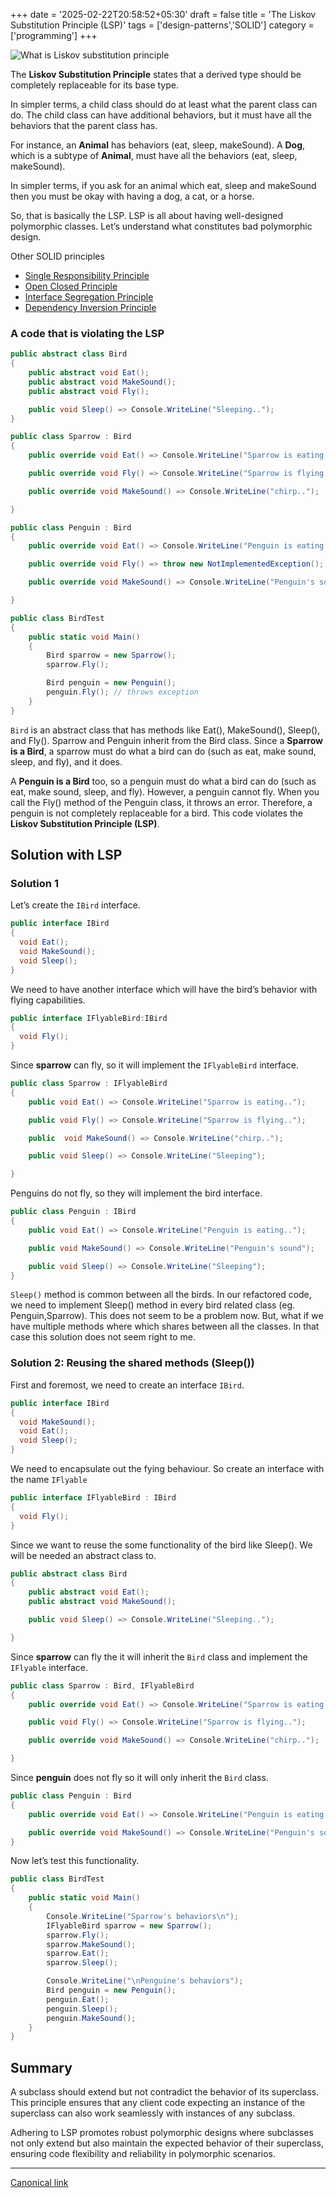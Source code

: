 +++
date = '2025-02-22T20:58:52+05:30'
draft = false
title = 'The Liskov Substitution Principle (LSP)'
tags = ['design-patterns','SOLID']
category = ['programming']
+++

![What is Liskov substitution principle](/images/1_RdNrcbPpOQ1z5b9crorp2Q.webp)

The **Liskov Substitution Principle** states that a derived type should be completely replaceable for its base type.

In simpler terms, a child class should do at least what the parent class can do. The child class can have additional behaviors, but it must have all the behaviors that the parent class has.

For instance, an **Animal** has behaviors (eat, sleep, makeSound). A **Dog**, which is a subtype of **Animal**, must have all the behaviors (eat, sleep, makeSound).

In simpler terms, if you ask for an animal which eat, sleep and makeSound then you must be okay with having a dog, a cat, or a horse.

So, that is basically the LSP. LSP is all about having well-designed polymorphic classes. Let’s understand what constitutes bad polymorphic design.

Other SOLID principles

- [Single Responsibility Principle](/posts/single-responsibility-principle/)
- [Open Closed Principle](/posts/open-closed-principle/)
- [Interface Segregation Principle](/posts/interface-segregation-principle/)
- [Dependency Inversion Principle](/posts/dependency-inversion-principle/)

### A code that is violating the LSP

```cs
public abstract class Bird
{
    public abstract void Eat();
    public abstract void MakeSound();
    public abstract void Fly();

    public void Sleep() => Console.WriteLine("Sleeping..");
}

public class Sparrow : Bird
{
    public override void Eat() => Console.WriteLine("Sparrow is eating..");

    public override void Fly() => Console.WriteLine("Sparrow is flying..");

    public override void MakeSound() => Console.WriteLine("chirp..");

}

public class Penguin : Bird
{
    public override void Eat() => Console.WriteLine("Penguin is eating..");

    public override void Fly() => throw new NotImplementedException();

    public override void MakeSound() => Console.WriteLine("Penguin's sound");

}

public class BirdTest
{
    public static void Main()
    {
        Bird sparrow = new Sparrow();
        sparrow.Fly();

        Bird penguin = new Penguin();
        penguin.Fly(); // throws exception
    }
}
```

`Bird` is an abstract class that has methods like Eat(), MakeSound(), Sleep(), and Fly(). Sparrow and Penguin inherit from the Bird class. Since a **Sparrow is a Bird**, a sparrow must do what a bird can do (such as eat, make sound, sleep, and fly), and it does.

A **Penguin is a Bird** too, so a penguin must do what a bird can do (such as eat, make sound, sleep, and fly). However, a penguin cannot fly. When you call the Fly() method of the Penguin class, it throws an error. Therefore, a penguin is not completely replaceable for a bird. This code violates the **Liskov Substitution Principle (LSP)**.

## Solution with LSP

### Solution 1

Let’s create the `IBird` interface.

```cs
public interface IBird
{
  void Eat();
  void MakeSound();
  void Sleep();
}
```

We need to have another interface which will have the bird’s behavior with flying capabilities.

```cs
public interface IFlyableBird:IBird
{
  void Fly();
}
```

Since **sparrow** can fly, so it will implement the `IFlyableBird` interface.

```cs
public class Sparrow : IFlyableBird
{
    public void Eat() => Console.WriteLine("Sparrow is eating..");

    public void Fly() => Console.WriteLine("Sparrow is flying..");

    public  void MakeSound() => Console.WriteLine("chirp..");

    public void Sleep() => Console.WriteLine("Sleeping");

}
```

Penguins do not fly, so they will implement the bird interface.

```cs
public class Penguin : IBird
{
    public void Eat() => Console.WriteLine("Penguin is eating..");

    public void MakeSound() => Console.WriteLine("Penguin's sound");

    public void Sleep() => Console.WriteLine("Sleeping");
}
```

`Sleep()` method is common between all the birds. In our refactored code, we need to implement Sleep() method in every bird related class (eg. Penguin,Sparrow). This does not seem to be a problem now. But, what if we have multiple methods where which shares between all the classes. In that case this solution does not seem right to me.

### Solution 2: Reusing the shared methods (Sleep())

First and foremost, we need to create an interface `IBird`.

```cs
public interface IBird
{
  void MakeSound();
  void Eat();
  void Sleep();
}
```

We need to encapsulate out the fying behaviour. So create an interface with the name `IFlyable`

```cs
public interface IFlyableBird : IBird
{
  void Fly();
}
```

Since we want to reuse the some functionality of the bird like Sleep(). We will be needed an abstract class to.

```cs
public abstract class Bird
{
    public abstract void Eat();
    public abstract void MakeSound();

    public void Sleep() => Console.WriteLine("Sleeping..");

}
```

Since **sparrow** can fly the it will inherit the `Bird` class and implement the `IFlyable` interface.

```cs
public class Sparrow : Bird, IFlyableBird
{
    public override void Eat() => Console.WriteLine("Sparrow is eating..");

    public void Fly() => Console.WriteLine("Sparrow is flying..");

    public override void MakeSound() => Console.WriteLine("chirp..");

}
```

Since **penguin** does not fly so it will only inherit the `Bird` class.

```cs
public class Penguin : Bird
{
    public override void Eat() => Console.WriteLine("Penguin is eating..");

    public override void MakeSound() => Console.WriteLine("Penguin's sound");
}
```

Now let’s test this functionality.

```cs
public class BirdTest
{
    public static void Main()
    {
        Console.WriteLine("Sparrow's behaviors\n");
        IFlyableBird sparrow = new Sparrow();
        sparrow.Fly();
        sparrow.MakeSound();
        sparrow.Eat();
        sparrow.Sleep();

        Console.WriteLine("\nPenguine's behaviors");
        Bird penguin = new Penguin();
        penguin.Eat();
        penguin.Sleep();
        penguin.MakeSound();
    }
}
```

## Summary

A subclass should extend but not contradict the behavior of its superclass. This principle ensures that any client code expecting an instance of the superclass can also work seamlessly with instances of any subclass.

Adhering to LSP promotes robust polymorphic designs where subclasses not only extend but also maintain the expected behavior of their superclass, ensuring code flexibility and reliability in polymorphic scenarios.

---

[Canonical link](https://medium.com/@ravindradevrani/the-liskov-substitution-principle-0017d4609774)
